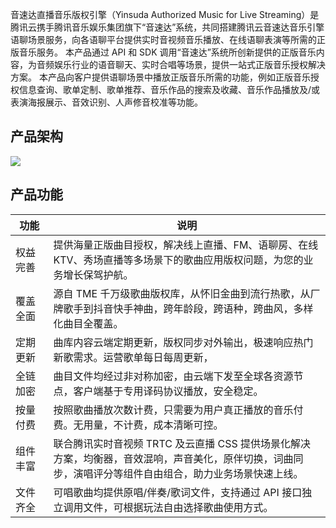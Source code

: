 音速达直播音乐版权引擎（Yinsuda Authorized Music for Live Streaming）是腾讯云携手腾讯音乐娱乐集团旗下“音速达”系统，共同搭建腾讯云音速达音乐引擎语聊场景服务，向各语聊平台提供实时音视频音乐播放、在线语聊表演等所需的正版音乐服务。
本产品通过 API 和 SDK 调用“音速达”系统所创新提供的正版音乐内容，为音频娱乐行业的语音聊天、实时合唱等场景，提供一站式正版音乐授权解决方案。
本产品向客户提供语聊场景中播放正版音乐所需的功能，例如正版音乐授权信息查询、歌单定制、歌单推荐、音乐作品的搜索及收藏、音乐作品播放及/或表演海报展示、音效识别、人声修音校准等功能。

## 产品架构
![](https://qcloudimg.tencent-cloud.cn/raw/747cefdd7d78fa0b32cf40bc8ef527f7.png)

## 产品功能
<table>
<thead>
<tr>
<th width=12%>功能</th>
<th>说明</th>
</tr>
</thead>
<tbody><tr>
<td>权益完善</td>
<td>提供海量正版曲目授权，解决线上直播、FM、语聊房、在线 KTV、秀场直播等多场景下的歌曲应用版权问题，为您的业务增长保驾护航。</td>
</tr>
<tr>
<td>覆盖全面</td>
<td>源自 TME 千万级歌曲版权库，从怀旧金曲到流行热歌，从厂牌歌手到抖音快手神曲，跨年龄段，跨语种，跨曲风，多样化曲目全覆盖。</td>
</tr>
<tr>
<td>定期更新</td>
<td>曲库内容云端定期更新，版权同步对外输出，极速响应热门新歌需求。运营歌单每日每周更新，</td>
</tr>
<tr>
<td>全链加密</td>
<td>曲目文件均经过非对称加密，由云端下发至全球各资源节点，客户端基于专用译码协议播放，安全稳定。</td>
</tr>
<tr>
<td>按量付费</td>
<td>按照歌曲播放次数计费，只需要为用户真正播放的音乐付费。无用量，不计费，成本清晰可控。</td>
</tr>
<tr>
<td>组件丰富</td>
<td>联合腾讯实时音视频  TRTC 及云直播 CSS 提供场景化解决方案，均衡器，音效混响，声音美化，原伴切换，词曲同步，演唱评分等组件自由组合，助力业务场景快速上线。</td>
</tr>
<tr>
<td>文件齐全</td>
<td>可唱歌曲均提供原唱/伴奏/歌词文件，支持通过 API 接口独立调用文件，可根据玩法自由选择歌曲使用方式。</td>
</tr>
</tbody></table>
